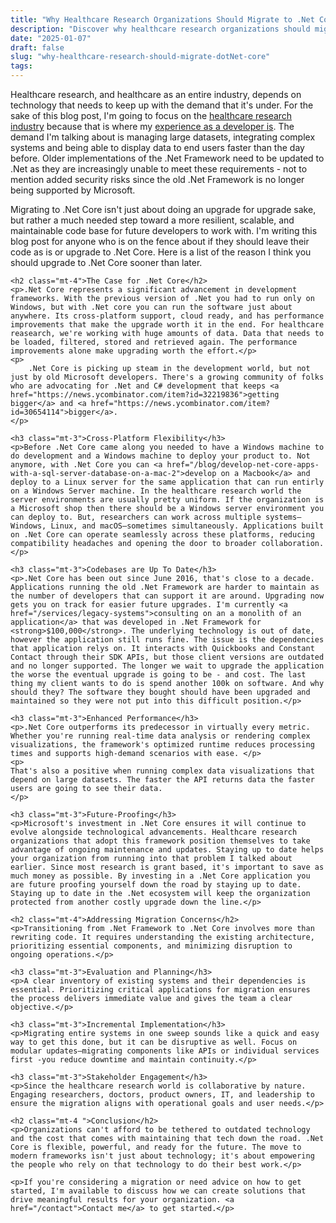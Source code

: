 ```yaml
---
title: "Why Healthcare Research Organizations Should Migrate to .Net Core"
description: "Discover why healthcare research organizations should migrate from .Net Framework to .Net Core. Learn about the benefits, challenges, and successful strategies for seamless migration."
date: "2025-01-07"
draft: false
slug: "why-healthcare-research-should-migrate-dotNet-core"
tags:
---
```


 <section>
    <p>Healthcare research, and healthcare as an entire industry, depends on technology that needs to keep up with the demand that it's under. For the sake of this blog post, I'm going to focus on the <a href="/portfolio">healthcare research industry</a> because that is where my <a href="/services">experience as a developer is</a>. The demand I'm talking about is managing large datasets, integrating complex systems and being able to display data to end users faster than the day before. Older implementations of the .Net Framework need to be updated to .Net as they are increasingly unable to meet these requirements - not to mention added security risks since the old .Net Framework is no longer being supported by Microsoft. 
    </p>
    <p>
    Migrating to .Net Core isn't just about doing an upgrade for upgrade sake, but rather a much needed step toward a more resilient, scalable, and maintainable code base for future developers to work with. I'm writing this blog post for anyone who is on the fence about if they should leave their code as is or upgrade to .Net Core. Here is a list of the reason I think you should upgrade to .Net Core sooner than later.</p>
    
    <h2 class="mt-4">The Case for .Net Core</h2>
    <p>.Net Core represents a significant advancement in development frameworks. With the previous version of .Net you had to run only on Windows, but with .Net core you can run the software just about anywhere. Its cross-platform support, cloud ready, and has performance improvements that make the upgrade worth it in the end. For healthcare reasearch, we're working with huge amounts of data. Data that needs to be loaded, filtered, stored and retrieved again. The performance improvements alone make upgrading worth the effort.</p>
    <p>
        .Net Core is picking up steam in the development world, but not just by old Microsoft developers. There's a growing community of folks who are advocating for .Net and C# development that keeps <a href="https://news.ycombinator.com/item?id=32219836">getting bigger</a> and <a href="https://news.ycombinator.com/item?id=30654114">bigger</a>.
    </p>

    <h3 class="mt-3">Cross-Platform Flexibility</h3>
    <p>Before .Net Core came along you needed to have a Windows machine to do development and a Windows machine to deploy your product to. Not anymore, with .Net Core you can <a href="/blog/develop-net-core-apps-with-a-sql-server-database-on-a-mac-2">develop on a Macbook</a> and deploy to a Linux server for the same application that can run entirly on a Windows Server machine. In the healthcare research world the server environments are usually pretty uniform. If the organization is a Microsoft shop then there should be a Windows server environment you can deploy to. But, researchers can work across multiple systems—Windows, Linux, and macOS—sometimes simultaneously. Applications built on .Net Core can operate seamlessly across these platforms, reducing compatibility headaches and opening the door to broader collaboration.</p>

    <h3 class="mt-3">Codebases are Up To Date</h3>
    <p>.Net Core has been out since June 2016, that's close to a decade. Applications running the old .Net Framework are harder to maintain as the number of developers that can support it are around. Upgrading now gets you on track for easier future upgrades. I'm currently <a href="/services/legacy-systems">consulting on an a monolith of an application</a> that was developed in .Net Framework for <strong>$100,000</strong>. The underlying technology is out of date, however the application still runs fine. The issue is the dependencies that application relys on. It interacts with Quickbooks and Constant Contact through their SDK APIs, but those client versions are outdated and no longer supported. The longer we wait to upgrade the application the worse the eventual upgrade is going to be - and cost. The last thing my client wants to do is spend another 100k on software. And why should they? The software they bought should have been upgraded and maintained so they were not put into this difficult position.</p>

    <h3 class="mt-3">Enhanced Performance</h3>
    <p>.Net Core outperforms its predecessor in virtually every metric. Whether you're running real-time data analysis or rendering complex visualizations, the framework's optimized runtime reduces processing times and supports high-demand scenarios with ease. </p>
    <p>
    That's also a positive when running complex data visualizations that depend on large datasets. The faster the API returns data the faster users are going to see their data.
    </p>

    <h3 class="mt-3">Future-Proofing</h3>
    <p>Microsoft's investment in .Net Core ensures it will continue to evolve alongside technological advancements. Healthcare research organizations that adopt this framework position themselves to take advantage of ongoing maintenance and updates. Staying up to date helps your organization from running into that problem I talked about earlier. Since most research is grant based, it's important to save as much money as possible. By investing in a .Net Core application you are future proofing yourself down the road by staying up to date. Staying up to date in the .Net ecosystem will keep the organization protected from another costly upgrade down the line.</p>

    <h2 class="mt-4">Addressing Migration Concerns</h2>
    <p>Transitioning from .Net Framework to .Net Core involves more than rewriting code. It requires understanding the existing architecture, prioritizing essential components, and minimizing disruption to ongoing operations.</p>

    <h3 class="mt-3">Evaluation and Planning</h3>
    <p>A clear inventory of existing systems and their dependencies is essential. Prioritizing critical applications for migration ensures the process delivers immediate value and gives the team a clear objective.</p>

    <h3 class="mt-3">Incremental Implementation</h3>
    <p>Migrating entire systems in one sweep sounds like a quick and easy way to get this done, but it can be disruptive as well. Focus on modular updates—migrating components like APIs or individual services first -you reduce downtime and maintain continuity.</p>

    <h3 class="mt-3">Stakeholder Engagement</h3>
    <p>Since the healthcare research world is collaborative by nature. Engaging researchers, doctors, product owners, IT, and leadership to ensure the migration aligns with operational goals and user needs.</p>

    <h2 class="mt-4 ">Conclusion</h2>
    <p>Organizations can't afford to be tethered to outdated technology and the cost that comes with maintaining that tech down the road. .Net Core is flexible, powerful, and ready for the future. The move to modern frameworks isn't just about technology; it's about empowering the people who rely on that technology to do their best work.</p>

    <p>If you're considering a migration or need advice on how to get started, I'm available to discuss how we can create solutions that drive meaningful results for your organization. <a href="/contact">Contact me</a> to get started.</p>
</section>
